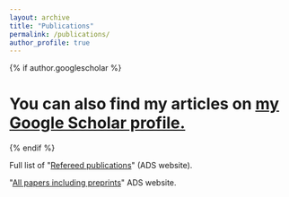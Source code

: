 ```yaml
---
layout: archive
title: "Publications"
permalink: /publications/
author_profile: true
---
```


{% if author.googlescholar %}
  # You can also find my articles on <u><a href="{{author.googlescholar}}">my Google Scholar profile</a>.</u>
{% endif %}

Full list of "[Refereed publications](https://ui.adsabs.harvard.edu/search/filter_property_fq_property=AND&filter_property_fq_property=property%3A%22refereed%22&fq=%7B!type%3Daqp%20v%3D%24fq_database%7D&fq=%7B!type%3Daqp%20v%3D%24fq_property%7D&fq_database=database%3A%20astronomy&fq_property=(property%3A%22refereed%22)&q=pubdate%3A%5B2014-01%20TO%209999-12%5D%20author%3A(%22Avila%2C%20Santiago%22)&sort=date%20desc%2C%20bibcode%20desc/metrics)" (ADS website).
 
 "[All papers including preprints](
  https://ui.adsabs.harvard.edu/search/fq=%7B!type%3Daqp%20v%3D%24fq_database%7D&fq_database=database%3A%20astronomy&q=pubdate%3A%5B2012-01%20TO%209999-12%5D%20author%3A(%22Avila%2C%20Santiago%22)&sort=date%20desc%2C%20bibcode%20desc&p_=0)"  ADS website.

<!---
[Page under construction]
====== 

#%Here, I help you navigate throught them: 


#%UNITsim papers
#%------ 

#%eBOSS papers
#%------

#%DES-Y3 BAO papers
#%-----

#%Other DES-Y3 papers
#%-----

#%DES-Y1 BAO papers
#%-----

#%Intensity Mapping papers
#%-----



{% include base_path %}

{% for post in site.publications reversed %}
  {% include archive-single.html %}
{% endfor %}
-->
